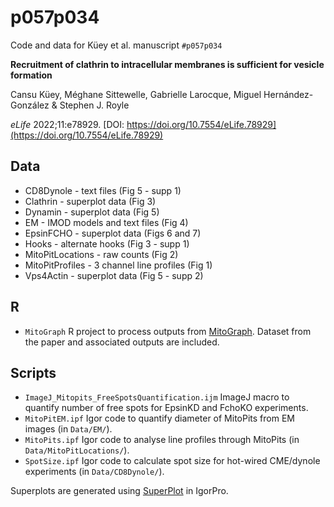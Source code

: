 # p057p034

Code and data for Küey et al. manuscript `#p057p034`

**Recruitment of clathrin to intracellular membranes is sufficient for vesicle formation**

Cansu Küey, Méghane Sittewelle, Gabrielle Larocque, Miguel Hernández-González & Stephen J. Royle

*eLife* 2022;11:e78929. [DOI: https://doi.org/10.7554/eLife.78929](https://doi.org/10.7554/eLife.78929)

## Data

- CD8Dynole - text files (Fig 5 - supp 1)
- Clathrin - superplot data (Fig 3)
- Dynamin - superplot data (Fig 5)
- EM - IMOD models and text files (Fig 4)
- EpsinFCHO - superplot data (Figs 6 and 7)
- Hooks - alternate hooks (Fig 3 - supp 1)
- MitoPitLocations - raw counts (Fig 2)
- MitoPitProfiles - 3 channel line profiles (Fig 1)
- Vps4Actin - superplot data (Fig 5 - supp 2)

## R

- `MitoGraph` R project to process outputs from [MitoGraph](https://github.com/vianamp/MitoGraph). Dataset from the paper and associated outputs are included.

## Scripts

- `ImageJ_Mitopits_FreeSpotsQuantification.ijm` ImageJ macro to quantify number of free spots for EpsinKD and FchoKO experiments.
- `MitoPitEM.ipf` Igor code to quantify diameter of MitoPits from EM images (in `Data/EM/`).
- `MitoPits.ipf` Igor code to analyse line profiles through MitoPits (in `Data/MitoPitLocations/`).
- `SpotSize.ipf` Igor code to calculate spot size for hot-wired CME/dynole experiments (in `Data/CD8Dynole/`).

Superplots are generated using [SuperPlot](https://github.com/quantixed/SuperPlot) in IgorPro.
